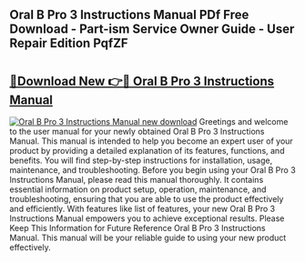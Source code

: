 ## Oral B Pro 3 Instructions Manual PDf Free Download - Part-ism Service Owner Guide - User Repair Edition PqfZF

# <h2><a href="http://cf10236.oget.top/?id=Oral+B+Pro+3+Instructions+Manual">🔗Download New 👉🔴 Oral B Pro 3 Instructions Manual</a></h2>

[![Oral B Pro 3 Instructions Manual new download](https://i.imgur.com/5g1atiW.png)](http://cf10236.oget.top/?id=Oral+B+Pro+3+Instructions+Manual)
Greetings and welcome to the user manual for your newly obtained Oral B Pro 3 Instructions Manual. This manual is intended to help you become an expert user of your product by providing a detailed explanation of its features, functions, and benefits. You will find step-by-step instructions for installation, usage, maintenance, and troubleshooting. Before you begin using your Oral B Pro 3 Instructions Manual, please read this manual thoroughly. It contains essential information on product setup, operation, maintenance, and troubleshooting, ensuring that you are able to use the product effectively and efficiently. With features like list of features, your new Oral B Pro 3 Instructions Manual empowers you to achieve exceptional results. Please Keep This Information for Future Reference Oral B Pro 3 Instructions Manual. This manual will be your reliable guide to using your new product effectively.
